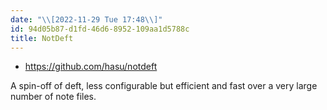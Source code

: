 ```yaml
---
date: "\\[2022-11-29 Tue 17:48\\]"
id: 94d05b87-d1fd-46d6-8952-109aa1d5788c
title: NotDeft
---
```


- <https://github.com/hasu/notdeft>

A spin-off of deft, less configurable but efficient and fast over a very large number of note files.
